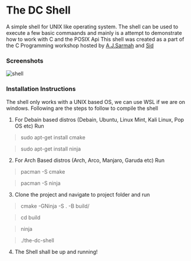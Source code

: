 # The DC Shell
A simple shell for UNIX like operating system. The shell can be used to execute a few basic commaands and mainly is a attempt to demonstrate how to work with C and the POSIX Api
This shell was created as a part of the C Programming workshop hosted by [A.J.Sarmah](https://github.com/A-J-Sarmah) and [Sid](https://github.com/sidwebworks)


### Screenshots
![shell](https://user-images.githubusercontent.com/99042379/198832864-0df47a36-39c3-4025-aaf2-cc89c1f96c79.png)


### Installation Instructions
The shell only works with a UNIX based OS, we can use WSL if we are on windows. Following are the steps to follow to compile the shell
1. For Debain based distros (Debain, Ubuntu, Linux Mint, Kali Linux, Pop OS etc) Run
  > sudo apt-get install cmake
  
  > sudo apt-get install ninja
2. For Arch Based distros (Arch, Arco, Manjaro, Garuda etc) Run
  > pacman -S cmake
  
  > pacman -S ninja
3. Clone the project and navigate to project folder and run 
  > cmake -GNinja -S . -B build/
  
  > cd build
  
  > ninja
  
  > ./the-dc-shell
   
 4. The Shell shall be up and running!
